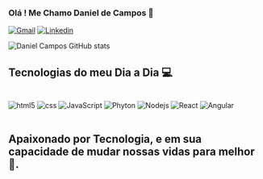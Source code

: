 ### Olá ! Me Chamo Daniel de Campos  👋
 


[![Gmail](https://img.shields.io/badge/Gmail-D14836?style=for-the-badge&logo=gmail&logoColor=white)](danielcteixeira07@gmail.com)
[![Linkedin](https://img.shields.io/badge/LinkedIn-0077B5?style=for-the-badge&logo=linkedin&logoColor=white)](https://www.linkedin.com/in/daniel-campos-791a2620a/)



![Daniel Campos GitHub stats](https://github-readme-stats.vercel.app/api?username=CamposDan&show_icons=true&theme=merko)

## Tecnologias do meu Dia a Dia 💻

<div Style="inline_block"><br/>
  <img align="center" alt="html5" src="https://img.shields.io/badge/HTML5-E34F26?style=for-the-badge&logo=html5&logoColor=white"/>
<img align="center" alt="css" src="https://img.shields.io/badge/CSS-239120?&style=for-the-badge&logo=css3&logoColor=white"/>
<img align="center" alt="JavaScript" src="https://img.shields.io/badge/JavaScript-323330?style=for-the-badge&logo=javascript&logoColor=F7DF1E"/>
<img align="center" alt="Phyton" src="https://img.shields.io/badge/Python-14354C?style=for-the-badge&logo=python&logoColor=white"/>
<img align="center" alt="Nodejs" src="https://img.shields.io/badge/Node.js-43853D?style=for-the-badge&logo=node.js&logoColor=white"/>
<img align="center" alt="React" src="https://img.shields.io/badge/React-20232A?style=for-the-badge&logo=react&logoColor=61DAFB"/>
<img align="center" alt="Angular" src="https://img.shields.io/badge/Angular-DD0031?style=for-the-badge&logo=angular&logoColor=black"/>
</div><br/>

## Apaixonado por Tecnologia, e em sua capacidade de mudar nossas vidas para melhor 🚀.
